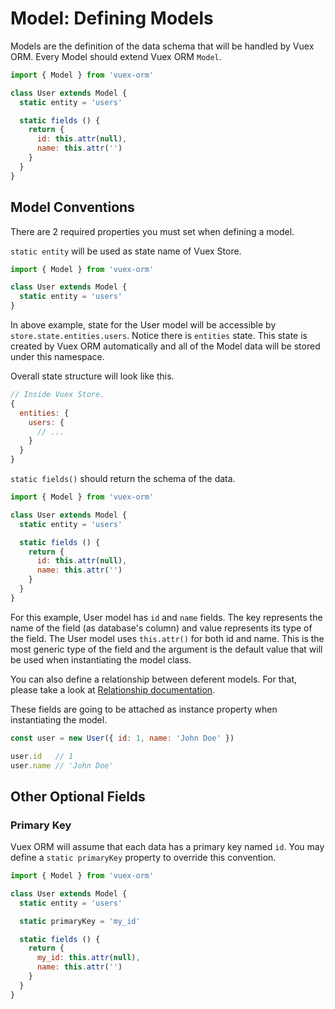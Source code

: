# Model: Defining Models

Models are the definition of the data schema that will be handled by Vuex ORM. Every Model should extend Vuex ORM `Model`.

```js
import { Model } from 'vuex-orm'

class User extends Model {
  static entity = 'users'

  static fields () {
    return {
      id: this.attr(null),
      name: this.attr('')
    }
  }
}
```

## Model Conventions

There are 2 required properties you must set when defining a model.

`static entity` will be used as state name of Vuex Store.

```js
import { Model } from 'vuex-orm'

class User extends Model {
  static entity = 'users'
}
```

In above example, state for the User model will be accessible by `store.state.entities.users`. Notice there is `entities` state. This state is created by Vuex ORM automatically and all of the Model data will be stored under this namespace.

Overall state structure will look like this.

```js
// Inside Vuex Store.
{
  entities: {
    users: {
      // ...
    }
  }
}
```

`static fields()` should return the schema of the data.

```js
import { Model } from 'vuex-orm'

class User extends Model {
  static entity = 'users'

  static fields () {
    return {
      id: this.attr(null),
      name: this.attr('')
    }
  }
}
```

For this example, User model has `id` and `name` fields. The key represents the name of the field (as database's column) and value represents its type of the field. The User model uses `this.attr()` for both id and name. This is the most generic type of the field and the argument is the default value that will be used when instantiating the model class.

You can also define a relationship between deferent models. For that, please take a look at [Relationship documentation]('relationship.md').

These fields are going to be attached as instance property when instantiating the model.

```js
const user = new User({ id: 1, name: 'John Doe' })

user.id   // 1
user.name // 'John Doe'
```

## Other Optional Fields

### Primary Key

Vuex ORM will assume that each data has a primary key named `id`. You may define a `static primaryKey` property to override this convention.

```js
import { Model } from 'vuex-orm'

class User extends Model {
  static entity = 'users'

  static primaryKey = 'my_id'

  static fields () {
    return {
      my_id: this.attr(null),
      name: this.attr('')
    }
  }
}
```
